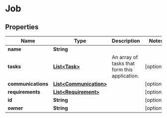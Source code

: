 
# Job

## Properties
Name | Type | Description | Notes
------------ | ------------- | ------------- | -------------
**name** | **String** |  | 
**tasks** | [**List&lt;Task&gt;**](Task.md) | An array of tasks that form this application.  |  [optional]
**communications** | [**List&lt;Communication&gt;**](Communication.md) |  |  [optional]
**requirements** | [**List&lt;Requirement&gt;**](Requirement.md) |  |  [optional]
**id** | **String** |  |  [optional]
**owner** | **String** |  |  [optional]




